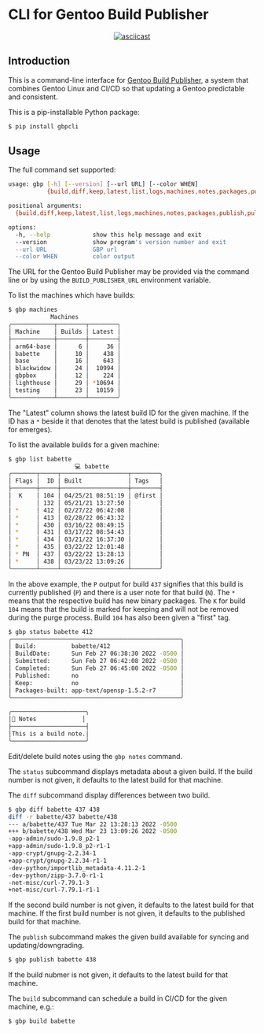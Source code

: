 # CLI for Gentoo Build Publisher

<div align="center">

[![asciicast](https://asciinema.org/a/8oqcjBoC6Miy2MJlqb8gm1UwY.svg)](https://asciinema.org/a/8oqcjBoC6Miy2MJlqb8gm1UwY)

</div>

## Introduction

This is a command-line interface for [Gentoo Build
Publisher](https://github.com/enku/gentoo-build-publisher), a system that
combines Gentoo Linux and CI/CD so that updating a Gentoo predictable and
consistent.

This is a pip-installable Python package:

```bash
$ pip install gbpcli
```

## Usage

The full command set supported:

```bash
usage: gbp [-h] [--version] [--url URL] [--color WHEN]
           {build,diff,keep,latest,list,logs,machines,notes,packages,publish,pull,status,tag} ...

positional arguments:
  {build,diff,keep,latest,list,logs,machines,notes,packages,publish,pull,status,tag}

options:
  -h, --help            show this help message and exit
  --version             show program's version number and exit
  --url URL             GBP url
  --color WHEN          color output
```

The URL for the Gentoo Build Publisher may be provided via the command line or
by using the `BUILD_PUBLISHER_URL` environment variable.

To list the machines which have builds:

```bash
$ gbp machines
            Machines            
╭────────────┬────────┬────────╮
│ Machine    │ Builds │ Latest │
├────────────┼────────┼────────┤
│ arm64-base │      6 │     36 │
│ babette    │     10 │    438 │
│ base       │     16 │    643 │
│ blackwidow │     24 │  10994 │
│ gbpbox     │     12 │    224 │
│ lighthouse │     29 │ *10694 │
│ testing    │     23 │  10159 │
╰────────────┴────────┴────────╯
```
The "Latest" column shows the latest build ID for the given machine. If the ID has a `*`
beside it that denotes that the latest build is published (available for emerges).

To list the available builds for a given machine:

```bash
$ gbp list babette
                   💻 babette               
╭───────┬─────┬───────────────────┬────────╮
│ Flags │  ID │ Built             │ Tags   │
├───────┼─────┼───────────────────┼────────┤
│  K    │ 104 │ 04/25/21 08:51:19 │ @first │
│       │ 132 │ 05/21/21 13:27:50 │        │
│ *     │ 412 │ 02/27/22 06:42:08 │        │
│ *     │ 413 │ 02/28/22 06:43:32 │        │
│ *     │ 430 │ 03/16/22 08:49:15 │        │
│ *     │ 431 │ 03/17/22 08:54:43 │        │
│ *     │ 434 │ 03/21/22 16:37:30 │        │
│ *     │ 435 │ 03/22/22 12:01:48 │        │
│ * PN  │ 437 │ 03/22/22 13:28:13 │        │
│ *     │ 438 │ 03/23/22 13:09:26 │        │
╰───────┴─────┴───────────────────┴────────╯
```

In the above example, the `P` output for build `437` signifies that this build
is currently published (`P`) and there is a user note for that build (`N`).
The `*` means that the respective build has new binary packages. The `K` for
build `104` means that the build is marked for keeping and will not be removed
during the purge process. Build `104` has also been given a "first" tag.

```bash
$ gbp status babette 412
╭────────────────────────────────────────────────╮
│ Build:          babette/412                    │
│ BuildDate:      Sun Feb 27 06:38:30 2022 -0500 │
│ Submitted:      Sun Feb 27 06:42:08 2022 -0500 │
│ Completed:      Sun Feb 27 06:45:00 2022 -0500 │
│ Published:      no                             │
│ Keep:           no                             │
│ Packages-built: app-text/opensp-1.5.2-r7       │
╰────────────────────────────────────────────────╯

╭─────────────────────╮
│📎 Notes             │
├─────────────────────┤
│This is a build note.│
╰─────────────────────╯
```

Edit/delete build notes using the `gbp notes` command.


The `status` subcommand displays metadata about a given build.  If the build
number is not given, it defaults to the latest build for that machine.

The `diff` subcommand display differences between two build.

```bash
$ gbp diff babette 437 438
diff -r babette/437 babette/438
--- a/babette/437 Tue Mar 22 13:28:13 2022 -0500
+++ b/babette/438 Wed Mar 23 13:09:26 2022 -0500
-app-admin/sudo-1.9.8_p2-1
+app-admin/sudo-1.9.8_p2-r1-1
-app-crypt/gnupg-2.2.34-1
+app-crypt/gnupg-2.2.34-r1-1
-dev-python/importlib_metadata-4.11.2-1
-dev-python/zipp-3.7.0-r1-1
-net-misc/curl-7.79.1-3
+net-misc/curl-7.79.1-r1-1
```
If the second build number is not given, it defaults to the latest build for
that machine.  If the first build number is not given, it defaults to the
published build for that machine.

The `publish` subcommand makes the given build available for syncing and
updating/downgrading.

```bash
$ gbp publish babette 438
```

If the build nubmer is not given, it defaults to the latest build for that machine.

The `build` subcommand can schedule a build in CI/CD for the given machine,
e.g.:

```bash
$ gbp build babette
```
